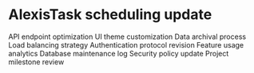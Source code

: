 # AlexisTask scheduling update
API endpoint optimization
UI theme customization
Data archival process
Load balancing strategy
Authentication protocol revision
Feature usage analytics
Database maintenance log
Security policy update
Project milestone review
